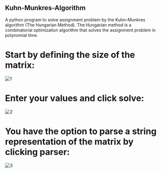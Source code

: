 ## Kuhn-Munkres-Algorithm
A python program to solve assignment problem by the Kuhn–Munkres algorithm (The Hungarian Method). The Hungarian method is a combinatorial optimization algorithm that solves the assignment problem in polynomial time.

# Start by defining the size of the matrix:
![1](https://user-images.githubusercontent.com/50090593/138393658-9cc3e27e-9fd0-4023-b8e0-05aa03d4a212.png)

# Enter your values and click solve:
![2](https://user-images.githubusercontent.com/50090593/138393684-41def112-cfe3-432c-a355-744606a72dd1.png)

# You have the option to parse a string representation of the matrix by clicking parser:
![3](https://user-images.githubusercontent.com/50090593/138393766-d8759032-ad1b-41e8-a0ac-0384937c155b.png)
